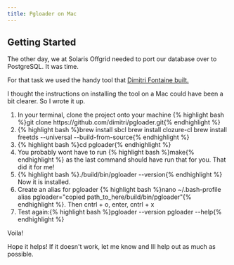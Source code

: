 ```yaml
--- 
title: Pgloader on Mac 
---
```


<h2 class="section-heading">Getting Started</h2>
<p>The other day, we at Solaris Offgrid needed to port our database over to PostgreSQL.  It was time.</p>
<p>For that task we used the handy tool that <a href="http://pgloader.io/index.html">Dimitri Fontaine built.</a></p>

<p>I thought the instructions on installing the tool on a Mac could have been a bit clearer.  So I wrote it up.</p>


<ol>
	<li>In your terminal, clone the project onto your machine {% highlight bash %}git clone https://github.com/dimitri/pgloader.git{% endhighlight %}</li>
	<li>{% highlight bash %}brew install sbcl
brew install clozure-cl
brew install freetds --universal --build-from-source{% endhighlight %}
	</li>
	<li>{% highlight bash %}cd pgloader{% endhighlight %}</li>
	<li>You probably wont have to run {% highlight bash %}make{% endhighlight %} as the last command should have run that for you. That did it for me!</li>
	<li>{% highlight bash %}./build/bin/pgloader --version{% endhighlight %} Now it is installed.</li>
	<li>Create an alias for pgloader {% highlight bash %}nano ~/.bash-profile 
alias pgloader="copied path_to_here/build/bin/pgloader"{% endhighlight %}. Then cntrl + o, enter, cntrl + x</li>
	<li>Test again:{% highlight bash %}pgloader --version
pgloader --help{% endhighlight %}</li>
</ol>

<p>Voila!</p>

<p>Hope it helps! If it doesn't work, let me know and Ill help out as much as possible.</p>
